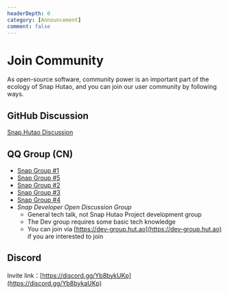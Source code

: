 ```yaml
---
headerDepth: 0
category: [Announcement]
comment: false
---
```


# Join Community

As open-source software, community power is an important part of the ecology of Snap Hutao, and you can join our user community by following ways.

<!-- @include: star-request.md -->

## GitHub Discussion

[Snap.Hutao Discussion](https://github.com/DGP-Studio/Snap.Hutao/discussions)

## QQ Group (CN)

- [Snap Group #1](https://go.hut.ao/qun1)
- [Snap Group #5](https://go.hut.ao/qun5)
- [Snap Group #2](https://go.hut.ao/qun2)
- [Snap Group #3](https://go.hut.ao/qun3)
- [Snap Group #4](https://go.hut.ao/qun4)
- _Snap Developer Open Discussion Group_
  - General tech talk, not Snap Hutao Project development group
  - The Dev group requires some basic tech knowledge
  - You can join via [https://dev-group.hut.ao](https://dev-group.hut.ao) if you are interested to join

## Discord

Invite link：[https://discord.gg/Yb8bykUKp](https://discord.gg/Yb8bykaUKp)

